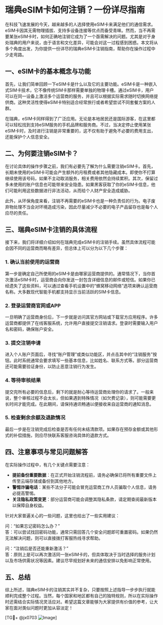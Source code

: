 # 瑞典eSIM卡如何注销？一份详尽指南

在科技飞速发展的今天，越来越多的人选择使用eSIM卡来满足他们的通信需求。eSIM卡因其无需物理插拔、支持多设备连接等优点而备受青睐。然而，当不再需要某张eSIM卡时，如何正确地注销它成为了一个亟需解决的问题。尤其是对于身处瑞典的用户来说，由于语言和文化差异，可能会对这一过程感到困惑。本文将从多个角度出发，为你提供一份详尽的瑞典eSIM卡注销指南，帮助你在操作过程中少走弯路。

## 一、eSIM卡的基本概念与功能

首先，让我们简单回顾一下eSIM卡是什么以及它的主要功能。eSIM卡是一种嵌入式SIM卡技术，它不像传统SIM卡那样需要单独的物理卡槽。通过eSIM卡，用户可以在同一设备上激活多个运营商的服务，并且可以根据实际需求随时切换网络提供商。这种灵活性使得eSIM卡特别适合经常旅行或者希望尝试不同套餐方案的人群。

在瑞典，eSIM卡同样得到了广泛应用。无论是本地居民还是国际游客，在这里都可以轻松找到支持eSIM服务的手机品牌和服务商。不过，当决定停止使用某张eSIM卡时，及时进行注销是非常重要的，这不仅有助于避免不必要的费用支出，还能保护个人信息安全。

## 二、为何要注销eSIM卡？

在讨论具体的操作步骤之前，我们有必要先了解为什么需要注销eSIM卡。首先，长期未使用的eSIM卡可能会产生额外的月租费或者其他隐藏成本。即使你不打算继续使用该号码，如果不主动取消服务，相关费用依然会持续累积。其次，保留过多未使用的账户信息也可能带来安全隐患。如果黑客获取了你的eSIM卡信息，他们可能利用这些数据进行非法活动，从而给个人财产安全造成威胁。

此外，从环保角度来看，注销不再需要的eSIM卡也是一种负责任的行为。电子废弃物处理不当会对环境造成污染，因此尽量减少不必要的电子产品留存也是每个人应尽的责任。

## 三、瑞典eSIM卡注销的具体流程

接下来，我们将详细介绍如何在瑞典完成eSIM卡的注销手续。虽然具体流程可能会因不同的运营商而略有差异，但总体上可以分为以下几个步骤：

### 1. 确认当前使用的运营商

第一步是确定自己所使用的eSIM卡是由哪家运营商提供的。通常情况下，当你首次激活eSIM卡时，运营商会向你发送一封包含详细信息的邮件或短信。如果你已经遗失了这些资料，可以通过查看手机设置中的“蜂窝移动网络”选项来确认运营商名称。大多数现代智能手机都支持显示当前活跃的SIM卡信息。

### 2. 登录运营商官网或APP

一旦明确了运营商身份后，下一步就是访问其官方网站或下载官方应用程序。许多运营商都提供了在线客服系统，允许用户直接提交注销请求。登录时需要输入用户名和密码，确保账户安全。

### 3. 提交注销申请

进入个人账户页面后，寻找“账户管理”或类似功能区，并点击其中的“注销服务”按钮。此时系统通常会要求填写一些基本信息，比如姓名、联系方式等。部分运营商还可能需要验证身份，以防止恶意注销行为发生。

### 4. 等待审核结果

提交完所有必要的信息后，剩下的就是耐心等待运营商处理你的请求了。一般来说，整个审核过程不会太长，但如果遇到特殊情况（如欠费记录），则可能需要更长时间才能完成。在此期间，请保持通讯畅通以便接收来自运营商的通知消息。

### 5. 检查剩余余额及退款情况

最后一步是在注销完成后检查是否有任何未结清款项。如果存在预存金额或其他形式的补偿措施，则应尽快联系客服咨询具体的退款方式。

## 四、注意事项与常见问题解答

在实际操作过程中，有几个关键点需要注意：

- **提前备份重要数据**：在正式开始注销流程前，请务必确保已将所有重要文件上传至云端存储或备份到其他地方。
- **警惕诈骗电话**：某些不法分子可能会冒充运营商工作人员骗取个人信息，请务必提高警惕。
- **关注隐私政策变更**：部分运营商可能会调整其隐私条款，请定期查阅最新版本以保障自身权益。

针对大家普遍关心的一些问题，这里也给出了一些实用建议：

问：“如果忘记密码怎么办？”  
答：可以尝试找回密码功能，通常只需回答几个安全问题即可重置密码。如果仍然无法解决问题，则可以直接拨打客服热线寻求帮助。

问：“注销后是否还能重新激活？”  
答：原则上是可以再次激活同一张eSIM卡的，但具体取决于当时选择的服务计划以及市场供需状况等因素。建议尽早规划好未来的通信安排以免影响正常使用。

## 五、总结

综上所述，瑞典eSIM卡的注销其实并不复杂，只要按照上述指导一步步执行就能顺利完成整个过程。当然，每个国家和地区都有自己的独特规则，所以在实际操作时还需结合实际情况灵活应对。希望这篇文章能够为大家提供有价值的参考，让大家在面对类似问题时更加从容淡定！

[TG💪+ @jx0703 ![Image](https://github.com/user-attachments/assets/dbca1d08-cadb-493c-b0ec-ad6f7a83f270)]